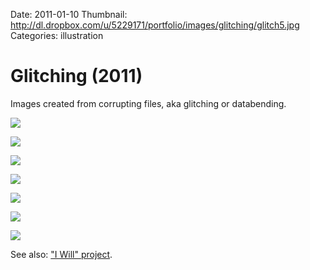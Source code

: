 Date: 2011-01-10
Thumbnail: http://dl.dropbox.com/u/5229171/portfolio/images/glitching/glitch5.jpg
Categories: illustration

# Glitching (2011)

Images created from corrupting files, aka glitching or databending.

[![](http://dl.dropbox.com/u/5229171/portfolio/images/glitching/glitch6.jpg)][link-site]

[![](http://dl.dropbox.com/u/5229171/portfolio/images/glitching/glitch1.jpg)][link-site]

[![](http://dl.dropbox.com/u/5229171/portfolio/images/glitching/glitch3.jpg)][link-site]

[![](http://dl.dropbox.com/u/5229171/portfolio/images/glitching/glitch2.jpg)][link-site]

[![](http://dl.dropbox.com/u/5229171/portfolio/images/glitching/glitch4.jpg)][link-site]

[![](http://dl.dropbox.com/u/5229171/portfolio/images/glitching/glitch5.jpg)][link-site]

[![](http://dl.dropbox.com/u/5229171/portfolio/images/glitching/glitch7.jpg)][link-site]

See also: ["I Will" project](http://iwill.guimachiavelli.com).

[link-site]:http://iwill.guimachiavelli.com
